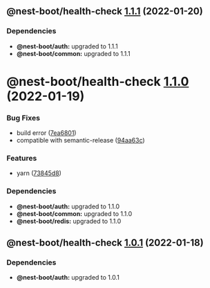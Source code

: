 ## @nest-boot/health-check [1.1.1](https://github.com/d4rkcr0w/nest-boot/compare/@nest-boot/health-check@1.1.0...@nest-boot/health-check@1.1.1) (2022-01-20)





### Dependencies

* **@nest-boot/auth:** upgraded to 1.1.1
* **@nest-boot/common:** upgraded to 1.1.1

# @nest-boot/health-check [1.1.0](https://github.com/d4rkcr0w/nest-boot/compare/@nest-boot/health-check@1.0.1...@nest-boot/health-check@1.1.0) (2022-01-19)


### Bug Fixes

* build error ([7ea6801](https://github.com/d4rkcr0w/nest-boot/commit/7ea6801200bf4869d17461769335d8887388657c))
* compatible with semantic-release ([94aa63c](https://github.com/d4rkcr0w/nest-boot/commit/94aa63cd1f8f7c850a71180ac6cdc300234a78d1))


### Features

* yarn ([73845d8](https://github.com/d4rkcr0w/nest-boot/commit/73845d8f3b2038c1814faa86b6170bc9a05502aa))





### Dependencies

* **@nest-boot/auth:** upgraded to 1.1.0
* **@nest-boot/common:** upgraded to 1.1.0
* **@nest-boot/redis:** upgraded to 1.1.0

## @nest-boot/health-check [1.0.1](https://github.com/d4rkcr0w/nest-boot/compare/@nest-boot/health-check@1.0.0...@nest-boot/health-check@1.0.1) (2022-01-18)





### Dependencies

* **@nest-boot/auth:** upgraded to 1.0.1
